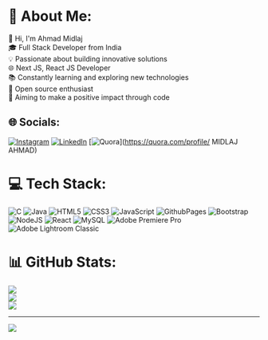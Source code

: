 # 💫 About Me:
👋 Hi, I'm Ahmad Midlaj<br>🎓 Full Stack Developer from India<br>💡 Passionate about building innovative solutions<br>🌐 Next JS, React JS Developer<br>📚 Constantly learning and exploring new technologies<br>🌟 Open source enthusiast<br>🎯 Aiming to make a positive impact through code<br>


## 🌐 Socials:
[![Instagram](https://img.shields.io/badge/Instagram-%23E4405F.svg?logo=Instagram&logoColor=white)](https://instagram.com/midlaj_bk) [![LinkedIn](https://img.shields.io/badge/LinkedIn-%230077B5.svg?logo=linkedin&logoColor=white)](https://linkedin.com/in/https://www.linkedin.com/in/ahmad-midlaj-5b325526b/) [![Quora](https://img.shields.io/badge/Quora-%23B92B27.svg?logo=Quora&logoColor=white)](https://quora.com/profile/ MIDLAJ AHMAD) 

# 💻 Tech Stack:
![C](https://img.shields.io/badge/c-%2300599C.svg?style=for-the-badge&logo=c&logoColor=white) ![Java](https://img.shields.io/badge/java-%23ED8B00.svg?style=for-the-badge&logo=openjdk&logoColor=white) ![HTML5](https://img.shields.io/badge/html5-%23E34F26.svg?style=for-the-badge&logo=html5&logoColor=white) ![CSS3](https://img.shields.io/badge/css3-%231572B6.svg?style=for-the-badge&logo=css3&logoColor=white) ![JavaScript](https://img.shields.io/badge/javascript-%23323330.svg?style=for-the-badge&logo=javascript&logoColor=%23F7DF1E) ![GithubPages](https://img.shields.io/badge/github%20pages-121013?style=for-the-badge&logo=github&logoColor=white) ![Bootstrap](https://img.shields.io/badge/bootstrap-%238511FA.svg?style=for-the-badge&logo=bootstrap&logoColor=white) ![NodeJS](https://img.shields.io/badge/node.js-6DA55F?style=for-the-badge&logo=node.js&logoColor=white) ![React](https://img.shields.io/badge/react-%2320232a.svg?style=for-the-badge&logo=react&logoColor=%2361DAFB) ![MySQL](https://img.shields.io/badge/mysql-%2300000f.svg?style=for-the-badge&logo=mysql&logoColor=white) ![Adobe Premiere Pro](https://img.shields.io/badge/Adobe%20Premiere%20Pro-9999FF.svg?style=for-the-badge&logo=Adobe%20Premiere%20Pro&logoColor=white) ![Adobe Lightroom Classic](https://img.shields.io/badge/Adobe%20Lightroom%20Classic-31A8FF.svg?style=for-the-badge&logo=Adobe%20Lightroom%20Classic&logoColor=white)
# 📊 GitHub Stats:
![](https://github-readme-stats.vercel.app/api?username=Ahmadmidlaj&theme=gruvbox&hide_border=true&include_all_commits=true&count_private=true)<br/>
![](https://github-readme-streak-stats.herokuapp.com/?user=Ahmadmidlaj&theme=gruvbox&hide_border=true)<br/>
![](https://github-readme-stats.vercel.app/api/top-langs/?username=Ahmadmidlaj&theme=gruvbox&hide_border=true&include_all_commits=true&count_private=true&layout=compact)

---
[![](https://visitcount.itsvg.in/api?id=Ahmadmidlaj&icon=0&color=0)](https://visitcount.itsvg.in)

<!-- Proudly created with GPRM ( https://gprm.itsvg.in ) -->
